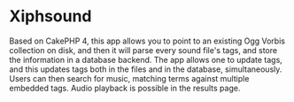 # Xiphsound

Based on CakePHP 4, this app allows you to point to an existing Ogg Vorbis collection on disk, and then it will parse every sound file's tags, and store the information in a database backend. The app allows one to update tags, and this updates tags both in the files and in the database, simultaneously. Users can then search for music,
matching terms against multiple embedded tags. Audio playback is possible in the results page.
